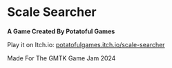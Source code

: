# Scale Searcher
**A Game Created By Potatoful Games**

Play it on Itch.io: [potatofulgames.itch.io/scale-searcher](https://potatofulgames.itch.io/scale-searcher)

Made For The GMTK Game Jam 2024
